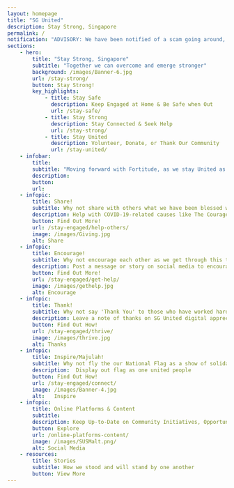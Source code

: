 ```yaml
---
layout: homepage
title: "SG United"
description: Stay Strong, Singapore
permalink: /
notification: "ADVISORY: We have been notified of a scam going around, issuing fines to individuals for violating social distancing measures. The link to the website has SG United mentioned. Please help to spread the word that the SG United initiative does not issue any such fines. Thank you."
sections:
    - hero:
        title: "Stay Strong, Singapore"
        subtitle: "Together we can overcome and emerge stronger"
        background: /images/Banner-6.jpg
        url: /stay-strong/
        button: Stay Strong!
        key_highlights:
            - title: Stay Safe
              description: Keep Engaged at Home & Be Safe when Out
              url: /stay-safe/
            - title: Stay Strong
              description: Stay Connected & Seek Help
              url: /stay-strong/
            - title: Stay United
              description: Volunteer, Donate, or Thank Our Community
              url: /stay-united/                           
    - infobar:
        title:
        subtitle: "Moving forward with Fortitude, as we stay United as one people, remain Resilient in the face of adversity, and stand in Solidarity with one another. We will overcome. - DPM Heng Swee Keat, 26 May 2020 "
        description: 
        button:
        url:
    - infopic:
        title: Share!
        subtitle: Why not share with others what we have been blessed with?
        description: Help with COVID-19-related causes like The Courage Fund orThe Invictus Fund
        button: Find Out More!
        url: /stay-engaged/help-others/
        image: /images/Giving.jpg
        alt: Share
    - infopic:
        title: Encourage!
        subtitle: Why not encourage each other as we get through this tough time?
        description: Post a message or story on social media to encourage others to stay strong
        button: Find Out More!
        url: /stay-engaged/get-help/
        image: /images/gethelp.jpg
        alt: Encourage
    - infopic:
        title: Thank!
        subtitle: Why not say 'Thank You' to those who have worked hard for us?
        description: Leave a note of thanks on SG United digital appreciation board  
        button: Find Out How!
        url: /stay-engaged/thrive/
        image: /images/thrive.jpg
        alt: Thanks
    - infopic:
        title: Inspire/Majulah!
        subtitle: Why not fly the our National Flag as a show of solidarity?
        description:  Display out flag as one united people
        button: Find Out How!
        url: /stay-engaged/connect/
        image: /images/Banner-4.jpg
        alt:   Inspire
    - infopic:
        title: Online Platforms & Content
        subtitle: 
        description: Keep Up-to-Date on Community Initiatives, Opportunities and Content
        button: Explore
        url: /online-platforms-content/
        image: /images/SUSMalt.png/
        alt: Social Media
    - resources:
        title: Stories
        subtitle: How we stood and will stand by one another
        button: View More
--- 
```

